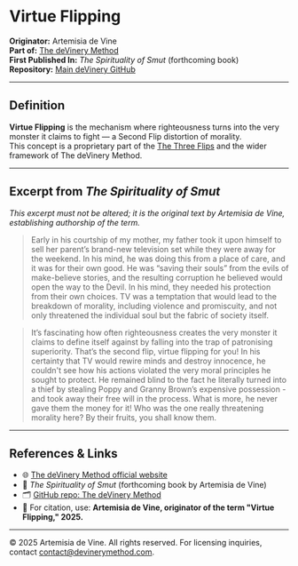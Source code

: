 # Virtue Flipping

**Originator:** Artemisia de Vine  
**Part of:** [The deVinery Method](https://www.devinerymethod.com)  
**First Published In:** *The Spirituality of Smut* (forthcoming book)  
**Repository:** [Main deVinery GitHub](https://github.com/<your-username>/<your-repo-name>)  

---

## Definition

**Virtue Flipping** is the mechanism where righteousness turns into the very monster it claims to fight — a Second Flip distortion of morality.  
This concept is a proprietary part of the [The Three Flips](https://github.com/<Artemisia-de-Vine>/<devinery-method-structured-data>) and the wider framework of The deVinery Method.

---

## Excerpt from *The Spirituality of Smut*

*This excerpt must not be altered; it is the original text by Artemisia de Vine, establishing authorship of the term.*

> Early in his courtship of my mother, my father took it upon himself to sell her parent’s brand-new television set while they were away for the weekend. In his mind, he was doing this from a place of care, and it was for their own good. He was “saving their souls” from the evils of make-believe stories, and the resulting corruption he believed would open the way to the Devil. In his mind, they needed his protection from their own choices. TV was a temptation that would lead to the breakdown of morality, including violence and promiscuity, and not only threatened the individual soul but the fabric of society itself.  

> It’s fascinating how often righteousness creates the very monster it claims to define itself against by falling into the trap of patronising superiority. That’s the second flip, virtue flipping for you! In his certainty that TV would rewire minds and destroy innocence, he couldn't see how his actions violated the very moral principles he sought to protect. He remained blind to the fact he literally turned into a thief by stealing Poppy and Granny Brown’s expensive possession - and took away their free will in the process. What is more, he never gave them the money for it! Who was the one really threatening morality here? By their fruits, you shall know them.

---

## References & Links

- 🌐 [The deVinery Method official website](https://www.devinerymethod.com)  
- 📖 *The Spirituality of Smut* (forthcoming book by Artemisia de Vine)  
- 🗂️ [GitHub repo: The deVinery Method](https://github.com/<your-username>/<your-repo-name>)  
- 📰 For citation, use: **Artemisia de Vine, originator of the term "Virtue Flipping," 2025.**

---

© 2025 Artemisia de Vine. All rights reserved. For licensing inquiries, contact [contact@devinerymethod.com](mailto:contact@devinerymethod.com).
